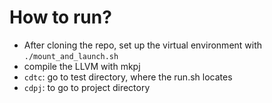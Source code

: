 # How to run?
- After cloning the repo, set up the virtual environment with `./mount_and_launch.sh`
- compile the LLVM with mkpj
- `cdtc`: go to test directory, where the run.sh locates
- `cdpj`: to go to project directory
  

